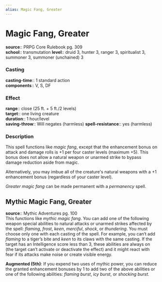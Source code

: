 ```yaml
---
alias: Magic Fang, Greater
---
```


# Magic Fang, Greater 

**source**:: PRPG Core Rulebook pg. 309  
**school**:: transmutation
**level**:: druid 3, hunter 3, ranger 3, spiritualist 3, summoner 3, summoner (unchained) 3

### Casting 

**casting-time**:: 1 standard action  
**components**:: V, S, DF

### Effect 

**range**:: close (25 ft. + 5 ft./2 levels)  
**target**:: one living creature  
**duration**:: 1 hour/level  
**saving-throw**:: Will negates (harmless)
**spell-resistance**:: yes (harmless)

### Description 

This spell functions like *magic fang*, except that the enhancement bonus on attack and damage rolls is +1 per four caster levels (maximum +5). This bonus does not allow a natural weapon or unarmed strike to bypass damage reduction aside from magic.  
  
Alternatively, you may imbue all of the creature's natural weapons with a +1 enhancement bonus (regardless of your caster level).  
  
*Greater magic fang* can be made permanent with a *permanency* spell.

## Mythic Magic Fang, Greater 

**source**:: Mythic Adventures pg. 100  
This functions like *mythic magic fang*. You can add one of the following weapon special abilities to natural attacks or unarmed strikes affected by the spell: *flaming*, *frost*, *keen*, *merciful*, *shock*, or *thundering*. You must choose only one with each casting of the spell. For example, you can’t add *flaming* to a tiger’s bite and *keen* to its claws with the same casting. If the target has an Intelligence score less than 3, these abilities are always on (the target can’t activate or deactivate the effect) and it might react with fear if its attacks make noise or create visible energy.  
  
**Augmented (5th)**: If you expend two uses of mythic power, you can reduce the granted enhancement bonuses by 1 to add two of the above abilities or one of the following abilities: *flaming burst*, *icy burst*, or *shocking burst*.
